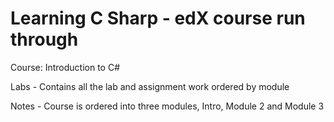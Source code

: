 # Learning C Sharp - edX course run through

Course: Introduction to C#

Labs - Contains all the lab and assignment work ordered by module

Notes - Course is ordered into three modules, Intro, Module 2 and Module 3
